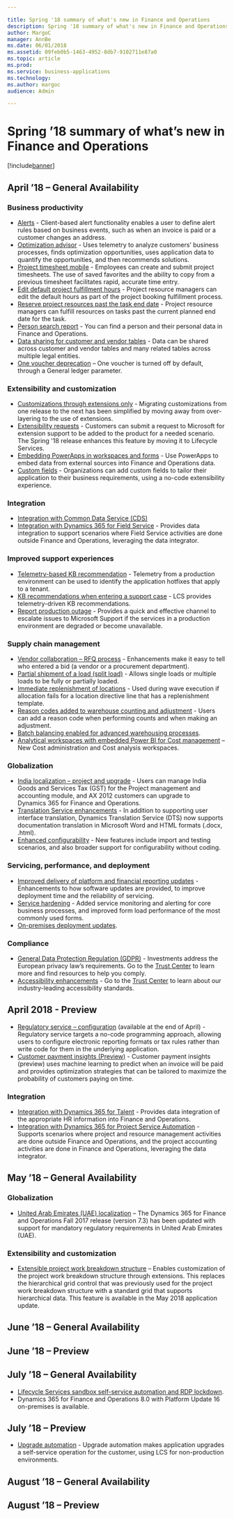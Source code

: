 ```yaml
---

title: Spring '18 summary of what's new in Finance and Operations
description: Spring '18 summary of what's new in Finance and Operations
author: MargoC
manager: AnnBe
ms.date: 06/01/2018
ms.assetid: 09feb0b5-1463-4952-8db7-9102711e87a0
ms.topic: article
ms.prod: 
ms.service: business-applications
ms.technology: 
ms.author: margoc
audience: Admin

---
```

# Spring ’18 summary of what’s new in Finance and Operations




[!include[banner](../../includes/banner.md)]

## April ’18 – General Availability

### Business productivity

- [Alerts](alerts.md) - Client-based alert functionality enables a user to define alert rules based on business events, such as when an invoice is paid or a customer changes an address.
- [Optimization advisor](optimization-advisor.md) - Uses telemetry to analyze customers’ business processes, finds optimization opportunities, uses application data to quantify the opportunities, and then recommends solutions.
- [Project timesheet mobile](project-timesheet-mobile.md) - Employees can create and submit project timesheets. The use of saved favorites and the ability to copy from a previous timesheet facilitates rapid, accurate time entry.
- [Edit default project fulfillment hours](edit-default-project-fulfillment-hours.md) - Project resource managers can edit the default hours as part of the project booking fulfillment process.
- [Reserve project resources past the task end date](reserve-project-resources-past-task-end-date.md) - Project resource managers can fulfill resources on tasks past the current planned end date for the task.
- [Person search report](person-search-report.md) - You can find a person and their personal data in Finance and Operations.
- [Data sharing for customer and vendor tables](data-sharing-customer-vendor-tables.md) - Data can be shared across customer and vendor tables and many related tables across multiple legal entities.
- [One voucher deprecation](one-voucher-deprecation.md) – One voucher is turned off by default, through a General ledger parameter.

### Extensibility and customization

- [Customizations through extensions only](customizations-extensions-only.md) - Migrating customizations from one release to the next has been simplified by moving away from over-layering to the use of extensions.
- [Extensibility requests](extensibility-requests.md) - Customers can submit a request to Microsoft for extension support to be added to the product for a needed scenario. The Spring '18 release enhances this feature by moving it to Lifecycle Services.
- [Embedding PowerApps in workspaces and forms](embedding-powerapps-workspaces-forms.md) - Use PowerApps to embed data from external sources into Finance and Operations data.
- [Custom fields](custom-fields.md) - Organizations can add custom fields to tailor their application to their business requirements, using a no-code extensibility experience.

### Integration

- [Integration with Common Data Service (CDS)](integration-common-data-service-cds.md)
- [Integration with Dynamics 365 for Field Service](integration-common-data-service-cds.md) - Provides data integration to support scenarios where Field Service activities are done outside Finance and Operations, leveraging the data integrator.

### Improved support experiences

- [Telemetry-based KB recommendation](lifecycle-services-telemetry-based-kb-recommendation.md) - Telemetry from a production environment can be used to identify the application hotfixes that apply to a tenant.
- [KB recommendations when entering a support case](kb-recommendations-entering-support-case.md) - LCS provides telemetry-driven KB recommendations.
- [Report production outage](kb-recommendations-entering-support-case.md) - Provides a quick and effective channel to escalate issues to Microsoft Support if the services in a production environment are degraded or become unavailable.

### Supply chain management

- [Vendor collaboration – RFQ process](vendor-collaboration-rfq-process.md) - Enhancements make it easy to tell who entered a bid (a vendor or a procurement department).
- [Partial shipment of a load (split load)](partial-shipment-load-split-load.md) - Allows single loads or multiple loads to be fully or partially loaded.
- [Immediate replenishment of locations](immediate-replenishment-locations.md) - Used during wave execution if allocation fails for a location directive line that has a replenishment template.
- [Reason codes added to warehouse counting and adjustment](reason-codes-added-warehouse-counting-adjustment.md) - Users can add a reason code when performing counts and when making an adjustment.
- [Batch balancing enabled for advanced warehousing processes](batch-balancing-enabled-advanced-warehousing-processes.md).
- [Analytical workspaces with embedded Power BI for Cost management](one-voucher-deprecation.md) – New Cost administration and Cost analysis workspaces.

### Globalization

- [India localization – project and upgrade](globalization-india-localization-project-upgrade.md) - Users can manage India Goods and Services Tax (GST) for the Project management and accounting module, and AX 2012 customers can upgrade to Dynamics 365 for Finance and Operations.
- [Translation Service enhancements](translation-service-enhancements.md) - In addition to supporting user interface translation, Dynamics Translation Service (DTS) now supports documentation translation in Microsoft Word and HTML formats (.docx, .html).
- [Enhanced configurability](globalization-enhanced-configurability.md) - New features include import and testing scenarios, and also broader support for configurability without coding.

### Servicing, performance, and deployment

- [Improved delivery of platform and financial reporting updates](customer-payment-insights-preview.md) - Enhancements to how software updates are provided, to improve deployment time and the reliability of servicing.
- [Service hardening](service-hardening.md) - Added service monitoring and alerting for core business processes, and improved form load performance of the most commonly used forms.
- [On-premises deployment updates](on-premises-deployment-updates.md).

### Compliance

- [General Data Protection Regulation (GDPR)](gdpr-compliance.md) - Investments address the European privacy law’s requirements. Go to the [Trust Center](https://www.microsoft.com/en-us/TrustCenter/Privacy/gdpr/default.aspx) to learn more and find resources to help you comply.
- [Accessibility enhancements](accessibility.md) - Go to the [Trust Center](https://www.microsoft.com/en-us/trustcenter/compliance/accessibility) to learn about our industry-leading accessibility standards.

## April 2018 - Preview 

- [Regulatory service – configuration](regulatory-service-configuration.md) (available at the end of April) - Regulatory service targets a no-code programming approach, allowing users to configure electronic reporting formats or tax rules rather than write code for them in the underlying application.
- [Customer payment insights (Preview)](customer-payment-insights-preview.md) - Customer payment insights (preview) uses machine learning to predict when an invoice will be paid and provides optimization strategies that can be tailored to maximize the probability of customers paying on time.

### Integration

- [Integration with Dynamics 365 for Talent](integration-common-data-service-cds.md) - Provides data integration of the appropriate HR information into Finance and Operations.
- [Integration with Dynamics 365 for Project Service Automation](integration-common-data-service-cds.md) - Supports scenarios where project and resource management activities are done outside Finance and Operations, and the project accounting activities are done in Finance and Operations, leveraging the data integrator.

## May ’18 – General Availability

### Globalization

- [United Arab Emirates (UAE) localization](globalization-united-arab-emirates-localization-fall-2017-release-version-7-3-update.md) – The Dynamics 365 for Finance and Operations Fall 2017 release (version 7.3) has been updated with support for mandatory regulatory requirements in United Arab Emirates (UAE).

### Extensibility and customization

- [Extensible project work breakdown structure](extensible-project-work-breakdown-structure.md) – Enables customization of the project work breakdown structure through extensions. This replaces the hierarchical grid control that was previously used for the project work breakdown structure with a standard grid that supports hierarchical data. This feature is available in the May 2018 application update.

## June ’18 – General Availability


## June ’18 – Preview


## July ’18 – General Availability
- [Lifecycle Services sandbox self-service automation and RDP lockdown](lifecycle-services-sandbox-self-service-automation-rdp-lockdown.md).
- Dynamics 365 for Finance and Operations 8.0 with Platform Update 16 on-premises is available.

## July ’18 – Preview
- [Upgrade automation](upgrade-automation.md) - Upgrade automation makes application upgrades a self-service operation for the customer, using LCS for non-production environments.

## August ’18 – General Availability


## August ’18 – Preview


